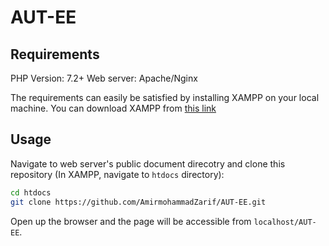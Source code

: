 # AUT-EE

## Requirements
PHP Version: 7.2+
Web server: Apache/Nginx

The requirements can easily be satisfied by installing XAMPP on your local machine.
You can download XAMPP from [this link](https://sourceforge.net/projects/xampp/files/)

## Usage
Navigate to web server's public document direcotry and clone this repository (In XAMPP, navigate to `htdocs` directory):
```bash
cd htdocs
git clone https://github.com/AmirmohammadZarif/AUT-EE.git
```
Open up the browser and the page will be accessible from `localhost/AUT-EE`.
